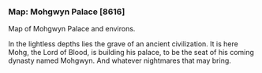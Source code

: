 ### Map: Mohgwyn Palace [8616]

Map of Mohgwyn Palace and environs.

In the lightless depths lies the grave of an ancient civilization. It is here Mohg, the Lord of Blood, is building his palace, to be the seat of his coming dynasty named Mohgwyn. And whatever nightmares that may bring.